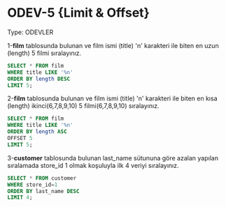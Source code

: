 # ODEV-5 {Limit & Offset}

Type: ODEVLER

1-**film** tablosunda bulunan ve film ismi (title) 'n' karakteri ile biten en uzun (length) 5 filmi sıralayınız.

```sql
SELECT * FROM film
WHERE title LIKE '%n'
ORDER BY length DESC
LIMIT 5;
```

2-**film** tablosunda bulunan ve film ismi (title) 'n' karakteri ile biten en kısa (length) ikinci(6,7,8,9,10) 5 filmi(6,7,8,9,10) sıralayınız.

```sql
SELECT * FROM film
WHERE title LIKE '%n'
ORDER BY length ASC
OFFSET 5
LIMIT 5;
```

3-**customer** tablosunda bulunan last_name sütununa göre azalan yapılan sıralamada store_id 1 olmak koşuluyla ilk 4 veriyi sıralayınız.

```sql
SELECT * FROM customer
WHERE store_id=1
ORDER BY last_name DESC
LIMIT 4;
```

